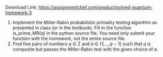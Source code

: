Download Link: https://assignmentchef.com/product/solved-quantum-homework-3
<br>
<ol>

 <li>Implement the Miller-Rabin probabilistic primality testing algorithm as presented in class (or in the textbook). Fill in the function is_prime_MR(q) in the python source file. You need only submit your function with the homework, not the entire source file.</li>

 <li>Find five pairs of numbers <em>q </em>∈ Z and <em>a </em>∈ {1<em>,…,q </em>− 1} such that <em>q </em>is composite but passes the Miller-Rabin test with the given choice of <em>a</em>.</li>

</ol>